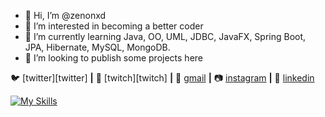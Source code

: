 - 👋 Hi, I’m @zenonxd
- 👀 I’m interested in becoming a better coder
- 🌱 I’m currently learning Java, OO, UML, JDBC, JavaFX, Spring Boot, JPA, Hibernate, MySQL, MongoDB.
- 💞️ I’m looking to publish some projects here

🐦 [twitter][twitter] **|** 
🎥 [twitch][twitch] **|** 
📧 [gmail][gmail] **|** 
📷 [instagram][instagram] **|** 
👔 [linkedin][linkedin]

[![My Skills](https://skillicons.dev/icons?i=aws,gcp,azure,react,vue,flutter&perline=3)](https://skillicons.dev)



[instagram]: https://instagram.com/olavomoreirap/
[linkedin]: https://linkedin.com/in/olavospmoreira/
[gmail]: https://mail.google.com/mail/?view=cm&fs=1&to=olavomoreiranl@gmail.com&su=SUBJECT&body=BODY&bcc=olavomoreiranl@gmail.com

